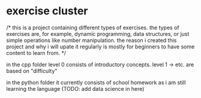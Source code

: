 # exercise cluster

/* 
this is a project containing different types of exercises. the types of exercises are, for example, dynamic programming, data structures, or just simple operations like number manipulation. the reason i created this project and why i will upate it regularly is mostly for beginners to have some content to learn from. 
*/

in the cpp folder
level 0 consists of introductory concepts.
level 1 -> etc. are based on "difficulty"

in the python folder
it currently consists of school homework as i am still learning the language
(TODO: add data science in here)
